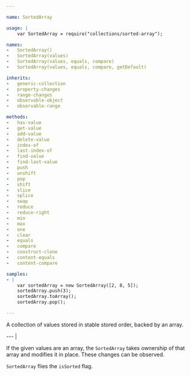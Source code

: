 ```yaml
---

name: SortedArray

usage: |
    var SortedArray = require("collections/sorted-array");

names:
-   SortedArray()
-   SortedArray(values)
-   SortedArray(values, equals, compare)
-   SortedArray(values, equals, compare, getDefault)

inherits:
-   generic-collection
-   property-changes
-   range-changes
-   observable-object
-   observable-range

methods:
-   has-value
-   get-value
-   add-value
-   delete-value
-   index-of
-   last-index-of
-   find-value
-   find-last-value
-   push
-   unshift
-   pop
-   shift
-   slice
-   splice
-   swap
-   reduce
-   reduce-right
-   min
-   max
-   one
-   clear
-   equals
-   compare
-   construct-clone
-   content-equals
-   content-compare

samples:
- |
    var sortedArray = new SortedArray([2, 8, 5]);
    sortedArray.push(3);
    sortedArray.toArray();
    sortedArray.pop();

---
```


A collection of values stored in stable stored order, backed by an array.

--- |

If the given values are an array, the `SortedArray` takes ownership of that
array and modifies it in place.
These changes can be observed.

`SortedArray` flies the `isSorted` flag.

